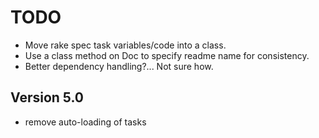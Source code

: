 TODO
====

* Move rake spec task variables/code into a class.
* Use a class method on Doc to specify readme name for consistency.
* Better dependency handling?... Not sure how.


Version 5.0
-----------

* remove auto-loading of tasks
